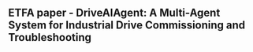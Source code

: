 ## ETFA paper - DriveAIAgent: A Multi-Agent System for Industrial Drive Commissioning and Troubleshooting

